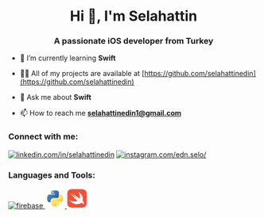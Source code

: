 <h1 align="center">Hi 👋, I'm Selahattin</h1>
<h3 align="center">A passionate iOS developer from Turkey</h3>

- 🌱 I’m currently learning **Swift**

- 👨‍💻 All of my projects are available at [https://github.com/selahattinedin](https://github.com/selahattinedin)

- 💬 Ask me about **Swift**

- 📫 How to reach me **selahattinedin1@gmail.com**

<h3 align="left">Connect with me:</h3>
<p align="left">
<a href="https://linkedin.com/in/linkedin.com/in/selahattinedin" target="blank"><img align="center" src="https://raw.githubusercontent.com/rahuldkjain/github-profile-readme-generator/master/src/images/icons/Social/linked-in-alt.svg" alt="linkedin.com/in/selahattinedin" height="30" width="40" /></a>
<a href="https://instagram.com/instagram.com/edn.selo/" target="blank"><img align="center" src="https://raw.githubusercontent.com/rahuldkjain/github-profile-readme-generator/master/src/images/icons/Social/instagram.svg" alt="instagram.com/edn.selo/" height="30" width="40" /></a>
</p>

<h3 align="left">Languages and Tools:</h3>
<p align="left"> <a href="https://firebase.google.com/" target="_blank" rel="noreferrer"> <img src="https://www.vectorlogo.zone/logos/firebase/firebase-icon.svg" alt="firebase" width="40" height="40"/> </a> <a href="https://www.python.org" target="_blank" rel="noreferrer"> <img src="https://raw.githubusercontent.com/devicons/devicon/master/icons/python/python-original.svg" alt="python" width="40" height="40"/> </a> <a href="https://developer.apple.com/swift/" target="_blank" rel="noreferrer"> <img src="https://raw.githubusercontent.com/devicons/devicon/master/icons/swift/swift-original.svg" alt="swift" width="40" height="40"/> </a> </p>
